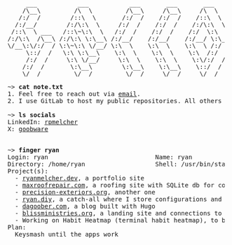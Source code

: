 <pre>
      ___           ___           ___       ___       ___     
     /\__\         /\  \         /\__\     /\__\     /\  \    
    /:/  /        /::\  \       /:/  /    /:/  /    /::\  \   
   /:/__/        /:/\:\  \     /:/  /    /:/  /    /:/\:\  \  
  /::\  \ ___   /::\~\:\  \   /:/  /    /:/  /    /:/  \:\  \ 
 /:/\:\  /\__\ /:/\:\ \:\__\ /:/__/    /:/__/    /:/__/ \:\__\
 \/__\:\/:/  / \:\~\:\ \/__/ \:\  \    \:\  \    \:\  \ /:/  /
      \::/  /   \:\ \:\__\    \:\  \    \:\  \    \:\  /:/  / 
      /:/  /     \:\ \/__/     \:\  \    \:\  \    \:\/:/  /  
     /:/  /       \:\__\        \:\__\    \:\__\    \::/  /   
     \/__/         \/__/         \/__/     \/__/     \/__/    
</pre>

<pre>
 ~> <strong>cat note.txt</strong>
 1. Feel free to reach out via <a href="mailto:dagoober.dev@gmail.com">email</a>.
 2. I use GitLab to host my public repositories. All others will remain private.
 
 ~> <strong>ls socials</strong>
 LinkedIn: <a rel=me href="https://linkedin.com/in/rpmelcher" _target="default">rpmelcher</a>
 X: <a rel=me href="https://x.com/goobware" _target="default">goobware</a>


 ~> <strong>finger ryan</strong>
 Login: ryan                             Name: ryan
 Directory: /home/ryan                   Shell: /usr/bin/starship
 Project(s):
   - <a href="https://ryanmelcher.dev">ryanmelcher.dev</a>, a portfolio site
   - <a href="https://maxroofrepair.com">maxroofrepair.com</a>, a roofing site with SQLite db for contacts
   - <a href="https://precision-exteriors.org">precision-exteriors.org</a>, another one
   - <a href="https://ryan.diy">ryan.diy</a>, a catch-all where I store configurations and backend services
   - <a href="https://dagoober.com">dagoober.com</a>, a blog built with Hugo
   - <a href="https://blissministries.org">blissministries.org</a>, a landing site and connections to Pterodactyl server hosting
   - Working on Habit Heatmap (terminal habit heatmap), to be hosted on goobware.com
 Plan:
   Keysmash until the apps work
</pre>
